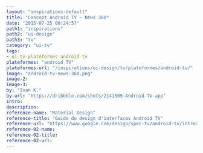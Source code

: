 ```yaml
---
layout: "inspirations-default"
title: "Concept Android TV – News 360"
date: "2015-07-25 00:24:57"
path1: "inspirations"
path2: "ui-design"
path3: "tv"
category: "ui-tv"
tags:
- ui-tv-plateformes-android-tv
plateformes: "android TV"
plateformes-url: "/inspirations/ui-design/tv/plateformes/android-tv/"
image: "android-tv-news-360.png"
image-2:
image-3:
by: "Ivan K."
by-url: "https://dribbble.com/shots/2141509-Android-TV-app"
intro:
description:
reference-name: "Material Design"
reference-title: "Guide du design d'interfaces Android TV"
reference-url: "https://www.google.com/design/spec-tv/android-tv/introduction.html"
reference-02-name:
reference-02-title:
reference-02-url:
---
```

